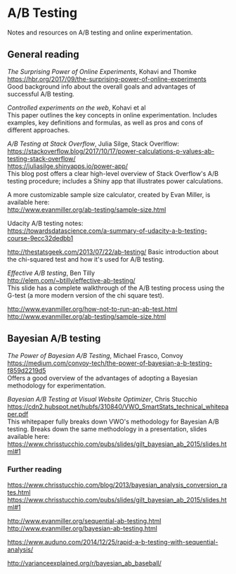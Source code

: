 # A/B Testing

Notes and resources on A/B testing and online experimentation.

## General reading

*The Surprising Power of Online Experiments*, Kohavi and Thomke  
https://hbr.org/2017/09/the-surprising-power-of-online-experiments  
Good background info about the overall goals and advantages of successful A/B testing.

*Controlled experiments on the web*, Kohavi et al  
This paper outlines the key concepts in online experimentation. Includes examples, key definitions and formulas, as well as pros and cons of different approaches.

*A/B Testing at Stack Overflow*, Julia Silge, Stack Overlflow:
https://stackoverflow.blog/2017/10/17/power-calculations-p-values-ab-testing-stack-overflow/  
https://juliasilge.shinyapps.io/power-app/  
This blog post offers a clear high-level overview of Stack Overflow's A/B testing procedure; includes a Shiny app that illustrates power calculations.

A more customizable sample size calculator, created by Evan Miller, is available here:  
http://www.evanmiller.org/ab-testing/sample-size.html

Udacity A/B testing notes:  
https://towardsdatascience.com/a-summary-of-udacity-a-b-testing-course-9ecc32dedbb1

http://thestatsgeek.com/2013/07/22/ab-testing/
Basic introduction about the chi-squared test and how it's used for A/B testing.

*Effective A/B testing*, Ben Tilly  
http://elem.com/~btilly/effective-ab-testing/  
This slide has a complete walkthrough of the A/B testing process using the G-test (a more modern version of the chi square test).

http://www.evanmiller.org/how-not-to-run-an-ab-test.html
http://www.evanmiller.org/ab-testing/sample-size.html

## Bayesian A/B testing

*The Power of Bayesian A/B Testing*, Michael Frasco, Convoy  
https://medium.com/convoy-tech/the-power-of-bayesian-a-b-testing-f859d2219d5  
Offers a good overview of the advantages of adopting a Bayesian methodology for experimentation.

*Bayesian A/B Testing at Visual Website Optimizer*, Chris Stucchio  
https://cdn2.hubspot.net/hubfs/310840/VWO_SmartStats_technical_whitepaper.pdf  
This whitepaper fully breaks down VWO's methodology for Bayesian A/B testing.
Breaks down the same methodology in a presentation, slides available here:  
https://www.chrisstucchio.com/pubs/slides/gilt_bayesian_ab_2015/slides.html#1

### Further reading

https://www.chrisstucchio.com/blog/2013/bayesian_analysis_conversion_rates.html  
https://www.chrisstucchio.com/pubs/slides/gilt_bayesian_ab_2015/slides.html#1

http://www.evanmiller.org/sequential-ab-testing.html  
http://www.evanmiller.org/bayesian-ab-testing.html  

https://www.auduno.com/2014/12/25/rapid-a-b-testing-with-sequential-analysis/

http://varianceexplained.org/r/bayesian_ab_baseball/
